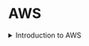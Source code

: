 # AWS 

<details>
<summary>Introduction to AWS</summary>

1) What is cloud ?
2) Public cloud vs Private cloud
3) Why is public cloud so popular ?
    - get `rid` of `maintainance` overhead
    - `cost`
4) Why AWS ?
    - `first` mover advantage
    - 
5) Trends of people moving back to private cloud ?
    - from public cloud to privte cloud - `cloud repatriation`
    - `security`
    - not getting `cost advantages`
</details>











